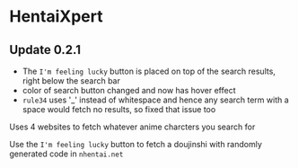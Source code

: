 # HentaiXpert

## Update 0.2.1
- The `I'm feeling lucky` button is placed on top of the search results, right below the search bar
- color of search button changed and now has hover effect
- `rule34` uses '_' instead of whitespace and hence any search term with a space would fetch no results, so fixed that issue too

Uses 4 websites to fetch whatever anime charcters you search for

Use the `I'm feeling lucky` button to fetch a doujinshi with randomly generated code in `nhentai.net`
